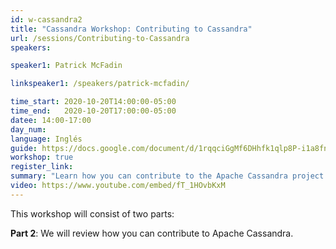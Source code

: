 ```yaml
---
id: w-cassandra2
title: "Cassandra Workshop: Contributing to Cassandra"
url: /sessions/Contributing-to-Cassandra
speakers:

speaker1: Patrick McFadin 

linkspeaker1: /speakers/patrick-mcfadin/

time_start: 2020-10-20T14:00:00-05:00
time_end:   2020-10-20T17:00:00-05:00
datee: 14:00-17:00
day_num: 
language: Inglés
guide: https://docs.google.com/document/d/1rqqciGgMf6DHhfk1qlp8P-i1a8fnMus3kp8L8B3FCHc/edit#
workshop: true
register_link: 
summary: "Learn how you can contribute to the Apache Cassandra project."
video: https://www.youtube.com/embed/fT_1HOvbKxM
---
```


This workshop will consist of two parts:

**Part 2**: We will review how you can contribute to Apache Cassandra.